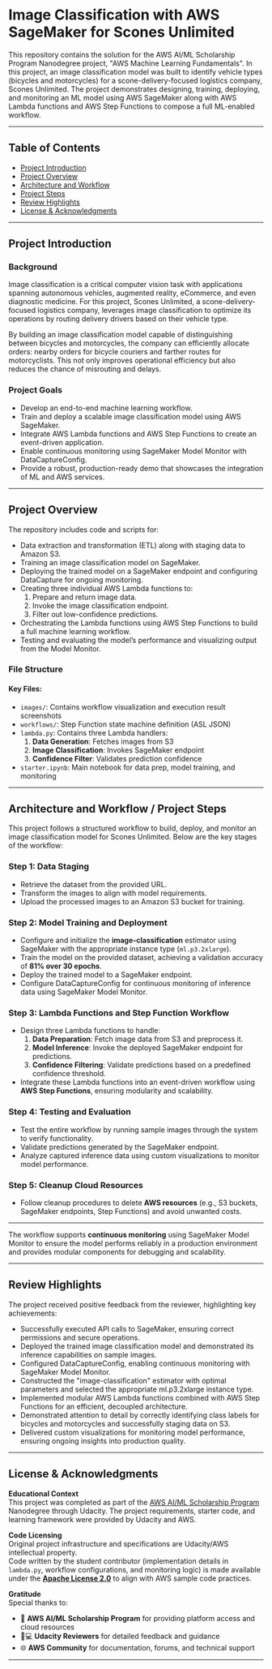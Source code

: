 # Image Classification with AWS SageMaker for Scones Unlimited

This repository contains the solution for the AWS AI/ML Scholarship Program Nanodegree project, "AWS Machine Learning Fundamentals". In this project, an image classification model was built to identify vehicle types (bicycles and motorcycles) for a scone-delivery-focused logistics company, Scones Unlimited. The project demonstrates designing, training, deploying, and monitoring an ML model using AWS SageMaker along with AWS Lambda functions and AWS Step Functions to compose a full ML-enabled workflow.

--------------------------------------------------

## Table of Contents

- [Project Introduction](#project-introduction)
- [Project Overview](#project-overview)
- [Architecture and Workflow](#architecture-and-workflow)
- [Project Steps](#project-steps)
- [Review Highlights](#review-highlights)
- [License & Acknowledgments](#license--acknowledgments)

--------------------------------------------------

## Project Introduction
### Background
Image classification is a critical computer vision task with applications spanning autonomous vehicles, augmented reality, eCommerce, and even diagnostic medicine. For this project, Scones Unlimited, a scone-delivery-focused logistics company, leverages image classification to optimize its operations by routing delivery drivers based on their vehicle type.  
 
By building an image classification model capable of distinguishing between bicycles and motorcycles, the company can efficiently allocate orders: nearby orders for bicycle couriers and farther routes for motorcyclists. This not only improves operational efficiency but also reduces the chance of misrouting and delays.

### Project Goals
- Develop an end-to-end machine learning workflow.
- Train and deploy a scalable image classification model using AWS SageMaker.
- Integrate AWS Lambda functions and AWS Step Functions to create an event-driven application.
- Enable continuous monitoring using SageMaker Model Monitor with DataCaptureConfig.
- Provide a robust, production-ready demo that showcases the integration of ML and AWS services.

--------------------------------------------------

## Project Overview
The repository includes code and scripts for:
- Data extraction and transformation (ETL) along with staging data to Amazon S3.
- Training an image classification model on SageMaker.
- Deploying the trained model on a SageMaker endpoint and configuring DataCapture for ongoing monitoring.
- Creating three individual AWS Lambda functions to:
  1. Prepare and return image data.
  2. Invoke the image classification endpoint.
  3. Filter out low-confidence predictions.
- Orchestrating the Lambda functions using AWS Step Functions to build a full machine learning workflow.
- Testing and evaluating the model’s performance and visualizing output from the Model Monitor.

### File Structure
#### Key Files:
- `images/`: Contains workflow visualization and execution result screenshots
- `workflows/`: Step Function state machine definition (ASL JSON)
- `lambda.py`: Contains three Lambda handlers:
  1. **Data Generation**: Fetches images from S3
  2. **Image Classification**: Invokes SageMaker endpoint
  3. **Confidence Filter**: Validates prediction confidence
- `starter.ipynb`: Main notebook for data prep, model training, and monitoring

--------------------------------------------------

## Architecture and Workflow / Project Steps

This project follows a structured workflow to build, deploy, and monitor an image classification model for Scones Unlimited. Below are the key stages of the workflow:

### Step 1: Data Staging

- Retrieve the dataset from the provided URL.
- Transform the images to align with model requirements.
- Upload the processed images to an Amazon S3 bucket for training.

### Step 2: Model Training and Deployment

- Configure and initialize the **image-classification** estimator using SageMaker with the appropriate instance type (`ml.p3.2xlarge`).
- Train the model on the provided dataset, achieving a validation accuracy of **81% over 30 epochs**.
- Deploy the trained model to a SageMaker endpoint.
- Configure DataCaptureConfig for continuous monitoring of inference data using SageMaker Model Monitor.

### Step 3: Lambda Functions and Step Function Workflow

- Design three Lambda functions to handle:
  1. **Data Preparation**: Fetch image data from S3 and preprocess it.
  2. **Model Inference**: Invoke the deployed SageMaker endpoint for predictions.
  3. **Confidence Filtering**: Validate predictions based on a predefined confidence threshold.
- Integrate these Lambda functions into an event-driven workflow using **AWS Step Functions**, ensuring modularity and scalability.

### Step 4: Testing and Evaluation

- Test the entire workflow by running sample images through the system to verify functionality.
- Validate predictions generated by the SageMaker endpoint.
- Analyze captured inference data using custom visualizations to monitor model performance.

### Step 5: Cleanup Cloud Resources

- Follow cleanup procedures to delete **AWS resources** (e.g., S3 buckets, SageMaker endpoints, Step Functions) and avoid unwanted costs.

---

The workflow supports **continuous monitoring** using SageMaker Model Monitor to ensure the model performs reliably in a production environment and provides modular components for debugging and scalability.


--------------------------------------------------

## Review Highlights

The project received positive feedback from the reviewer, highlighting key achievements:

- Successfully executed API calls to SageMaker, ensuring correct permissions and secure operations.
- Deployed the trained image classification model and demonstrated its inference capabilities on sample images.
- Configured DataCaptureConfig, enabling continuous monitoring with SageMaker Model Monitor.
- Constructed the "image-classification" estimator with optimal parameters and selected the appropriate ml.p3.2xlarge instance type.
- Implemented modular AWS Lambda functions combined with AWS Step Functions for an efficient, decoupled architecture.
- Demonstrated attention to detail by correctly identifying class labels for bicycles and motorcycles and successfully staging data on S3.
- Delivered custom visualizations for monitoring model performance, ensuring ongoing insights into production quality.

--------------------------------------------------

## License & Acknowledgments

**Educational Context**  
This project was completed as part of the [AWS AI/ML Scholarship Program](https://www.udacity.com/scholarships/aws-ai-ml-scholarship-program) Nanodegree through Udacity. The project requirements, starter code, and learning framework were provided by Udacity and AWS.

**Code Licensing**  
Original project infrastructure and specifications are Udacity/AWS intellectual property.  
Code written by the student contributor (implementation details in `lambda.py`, workflow configurations, and monitoring logic) is made available under the **[Apache License 2.0](LICENSE)** to align with AWS sample code practices.

**Gratitude**  
Special thanks to:
- 🚀 **AWS AI/ML Scholarship Program** for providing platform access and cloud resources
- 🧑💻 **Udacity Reviewers** for detailed feedback and guidance
- 🌐 **AWS Community** for documentation, forums, and technical support

--------------------------------------------------